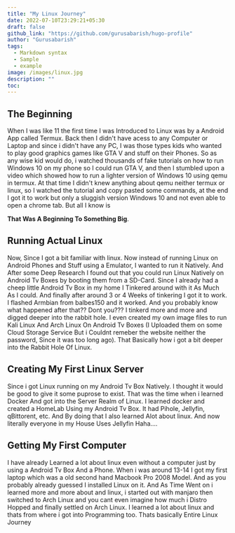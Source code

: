 ```yaml
---
title: "My Linux Journey"
date: 2022-07-10T23:29:21+05:30
draft: false
github_link: "https://github.com/gurusabarish/hugo-profile"
author: "Gurusabarish"
tags:
  - Markdown syntax
  - Sample
  - example
image: /images/linux.jpg
description: ""
toc: 
---
```


## The Beginning

When I was like 11 the first time I was Introduced to Linux was by a Android App called Termux. Back then I didn't have acess to any Computer or Laptop and since i didn't have any PC, I was those types kids who wanted to play good graphics games like GTA V and stuff on their Phones. So as any wise kid would do, i watched thousands of fake tutorials on how to run Windows 10 on my phone so I could run GTA V, and then I stumbled upon a video which showed how to run a lighter version of Windows 10 using qemu in termux. At that time I didn't knew anything about qemu neither termux or linux, so I watched the tutorial and copy pasted some commands, at the end I got it to work but only a sluggish version Windows 10 and not even able to open a chrome tab. But all I know is 


__That Was A Beginning To Something Big__.

## Running Actual Linux

Now, Since I got a bit familiar with linux. Now instead of running Linux on Android Phones and Stuff using a Emulator, I wanted to run it Natively. And After some Deep Research I found out that you could run Linux Natively on Android Tv Boxes by booting them from a SD-Card. Since I already had a cheep little Android Tv Box in my home I Tinkered around with it As Much As I could. And finally after around 3 or 4 Weeks of tinkering I got it to work. I flashed Armbian from balbes150 and it worked. And you probably know what happened after that?? Dont you??? I tinkerd more and more and digged deeper into the rabbit hole. I even created my own image files to run Kali Linux And Arch Linux On Android Tv Boxes (I Uploaded them on some Cloud Storage Service But i Couldnt remeber the website neither the password, Since it was too long ago). That Basically how i got a bit deeper into the Rabbit Hole Of Linux.

## Creating My First Linux Server

Since i got Linux running on my Android Tv Box Natively. I thought it would be good to give it some puprose to exist. That was the time when i learned Docker And got into the Server Realm of Linux. I learned docker and created a HomeLab Using my Android Tv Box. It had Pihole, Jellyfin, qBittorent, etc. And By doing that I also learned Alot about linux. And now literally everyone in my House Uses Jellyfin Haha....

## Getting My First Computer

I have already Learned a lot about linux even without a computer just by using a Android Tv Box And a Phone. When i was around 13-14 I got my first laptop which was a old second hand Macbook Pro 2008 Model. And as you probably already guessed I installed Linux on it. And As Time Went on i learned more and more about and linux, i started out with manjaro then switched to Arch Linux and you cant even imagine how much i Distro Hopped and finally settled on Arch Linux. I learned a lot about linux and thats from where i got into Programming too. Thats basically Entire Linux Journey 

